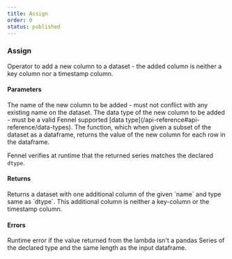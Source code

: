 ```yaml
---
title: Assign
order: 0
status: published
---
```

### Assign

<Divider>
<LeftSection>
Operator to add a new column to a dataset - the added column is neither a key column
nor a timestamp column.


#### Parameters
<Expandable title="name" type="str">
The name of the new column to be added - must not conflict with any existing name
on the dataset.
</Expandable>

<Expandable title="dtype" type="Type">
The data type of the new column to be added - must be a valid Fennel supported
[data type](/api-reference#api-reference/data-types).
</Expandable>

<Expandable title="func" type="Callable[pd.Dataframe, pd.Series[T]]">
The function, which when given a subset of the dataset as a dataframe, returns
the value of the new column for each row in the dataframe. 

Fennel verifies at runtime that the returned series matches the declared `dtype`.
</Expandable>


#### Returns
<Expandable title="->" type="Dataset">
Returns a dataset with one additional column of the given `name` and type same
as `dtype`. This additional column is neither a key-column or the timestamp 
column.
</Expandable>


#### Errors
<Expandable title="Invalid series at runtime">
Runtime error if the value returned from the lambda isn't a pandas Series of
the declared type and the same length as the input dataframe.
</Expandable>

</LeftSection>

<RightSection>
<pre snippet="api-reference/operators/assign#basic" status="success" 
    message="Adding new column 'amount_sq' of type int">
</pre>
<pre snippet="api-reference/operators/assign#incorrect_type" status="error" 
    message="Runtime error: returns float, not int">
</pre>
</RightSection>

</Divider>